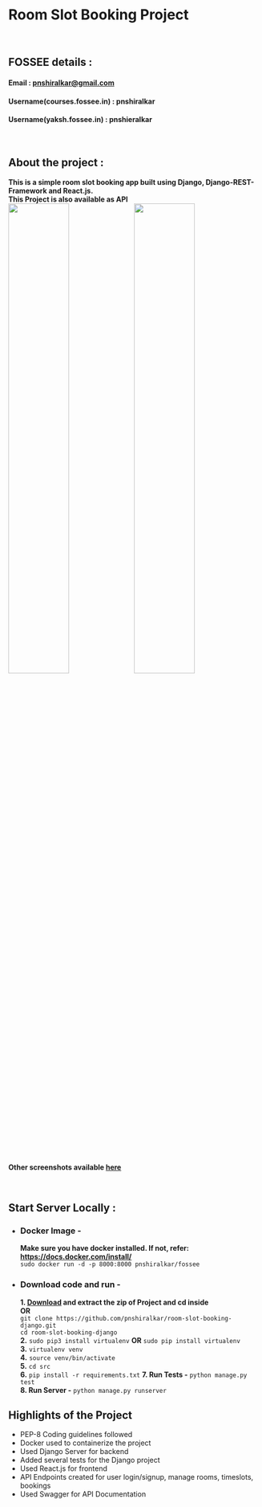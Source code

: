 # Room Slot Booking Project
<br>

## FOSSEE details :

#### Email : pnshiralkar@gmail.com
#### Username(courses.fossee.in) : pnshiralkar
#### Username(yaksh.fossee.in) : pnshieralkar

<br/>

## About the project :
**This is a simple room slot booking app built using Django, Django-REST-Framework and React.js.**\
**This Project is also available as API**\
<img src="https://github.com/pnshiralkar/room-slot-booking-django/blob/master/Screenshots/1.HomePage.png" width="49%">
<img src="https://github.com/pnshiralkar/room-slot-booking-django/blob/master/Screenshots/2.APIDoc.png" width="49%">\
**Other screenshots available [here](https://github.com/pnshiralkar/room-slot-booking-django/tree/master/Screenshots)**

<br/>

## Start Server Locally :
* ### Docker Image - 
   **Make sure you have docker installed. If not, refer: https://docs.docker.com/install/** \
   `sudo docker run -d -p 8000:8000 pnshiralkar/fossee`
* ### Download code and run - 
    **1. [Download](https://github.com/pnshiralkar/room-slot-booking-django/archive/master.zip) and extract the zip of Project and cd inside**\
    **OR**\
    `git clone https://github.com/pnshiralkar/room-slot-booking-django.git`\
    `cd room-slot-booking-django`\
    **2.** `sudo pip3 install virtualenv`  **OR**  `sudo pip install virtualenv`\
    **3.** `virtualenv venv`\
    **4.** `source venv/bin/activate`\
    **5.** `cd src`\
    **6.** `pip install -r requirements.txt`
    **7. Run Tests -** `python manage.py test`\
    **8. Run Server -** `python manage.py runserver`


## Highlights of the Project
* PEP-8 Coding guidelines followed
* Docker used to containerize the project
* Used Django Server for backend
* Added several tests for the Django project
* Used React.js for frontend
* API Endpoints created for user login/signup, manage rooms, timeslots, bookings
* Used Swagger for API Documentation 
